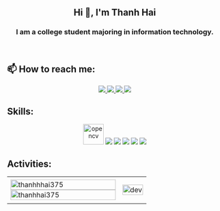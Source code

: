 <!-- <img align="left" width="400" src="https://github.githubassets.com/images/modules/profile/profile-first-repo.svg" /> -->
<!-- <img align="right" width="64" src="https://img.icons8.com/color/48/vietnam-circular.png" /> -->

<h2 align="center">Hi 👋, I'm Thanh Hai </h2>
<p align="center">
  <h3 align="center">I am a college student majoring in information technology.</h3>
</p>

<br />

## 📫 How to reach me:

<p align="center">

  <a href="https://www.facebook.com/nthai375" alt="Facebook">
    <img src="https://img.icons8.com/fluent/48/000000/facebook-new.png" target="_blank" />
  </a> 
  <a href="https://github.com/thanhhai375" alt="Github">
    <img src="https://img.icons8.com/fluent/48/000000/github.png"/>
  </a> 
  <a href="......" alt="Youtube channel" target="_blank" >
    <img src="https://img.icons8.com/fluent/48/000000/youtube-play.png"/>
  </a>
  <a href="mailto:thanhhai30007200@gmail.com" alt="Email">
    <img src="https://img.icons8.com/fluent/48/000000/mailing.png"/>
  </a>
</p>

## Skills:
<p align="center">
  <img src="https://www.vectorlogo.zone/logos/opencv/opencv-icon.svg" alt="opencv" width="48" height="48"/> 
  <img src="https://img.icons8.com/color/48/000000/microsoft-sql-server.png"/>
  <img src="https://img.icons8.com/color/48/000000/mysql-logo.png"/>
  <img src="https://img.icons8.com/color/48/000000/github-2.png"/>
  <img src="https://img.icons8.com/color/48/000000/visual-studio-code-2019.png"/>
  <img src="https://img.icons8.com/color/48/null/visual-studio--v2.png"/>
</p>


## Activities:

<table style="width:100%;">
  <tr>
    <td>
      <img src="https://github-readme-stats.vercel.app/api?username=thanhhai375&theme=tokyonight&show_icons=true&hide_border=true&count_private=true" alt="thanhhhai375" width="100%"/>
      <img src="https://streak-stats.demolab.com?user=thanhhai375&theme=radical&hide_border=true" alt="thanhhai375" width="100%"/>
    </td>
    <td>
      <p align="center"> 
        <img src="https://cdn.dribbble.com/users/1059583/screenshots/4171367/coding-freak.gif" alt="dev" width="100%"/>
      </p>
    </td>
  </tr>
</table>




